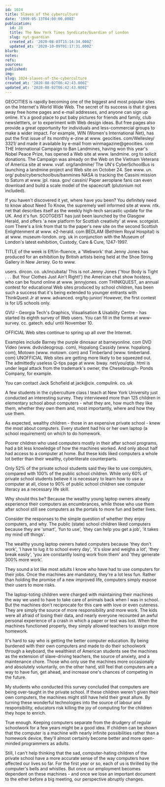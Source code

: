 ```yaml
---
id: 1024
title: Slaves of the cyberculture
date: '1999-05-13T04:00:00.000Z'
publication:
  id: 28
  title: The New York Times Syndicate/Guardian of London
  slug: nyt-guardian
  created_at: '2020-08-03T15:14:34.000Z'
  updated_at: '2020-10-09T01:17:31.000Z'
blurb: 
notes: 
refs: 
sources: 
published: 
img: 
slug: 1024-slaves-of-the-cyberculture
created_at: '2020-08-02T06:42:43.000Z'
updated_at: '2020-08-02T06:42:43.000Z'
---
```

GEOCITIES is rapidly becoming one of the biggest and most popular sites on the Internet's World Wide Web. The secret of its success is that it gives away free home pages and e-mail addresses, and anyone can sign up online. It's a good place to put baby pictures for friends and family, club newslettters, or to experiment with Web design ideas. But free pages also provide a great opportunity for individuals and less-commercial groups to make a wider impact. For example, WIN (Women's International Net), has put the first issue of its monthly e-zine at www. geocities. com/Wellesley/ 3321/ and made it available by e-mail from winmagazine@geocities. com THE International Campaign to Ban Landmines, having won this year's Nobel Peace Prize, has opened a Web site at www. landmine. org to solicit donations. The Campaign was already on the Web on the Vietnam Veterans of America site at www. vvaf. org/landmine/ The UN's CyberSchoolBus is launching a landmine project and Web site on October 24. See www. un. org/ pubs/cyberschoolbus/banmines NASA is tracking the Cassini mission to Saturn at www. jpl. nasa. gov/ cassini/ Paper aeroplane fans can even download and build a scale model of the spacecraft (plutonium not included).

If you haven't discovered it yet, where have you been? You definitely need to know about Need To Know, the supremely well informed site at www. ntk. net that describes itself as the weekly high-tech sarcastic update for the UK. And it's fun. SCOTGEIST has just been launched by the Glasgow Herald, and offers 'a new platform for Scottish creativity' at www. scotgeist. com There's a link from that to the paper's new site on the second Scottish Enlightenment at www. e2-herald. com BEDLAM (Bethlem Royal Hospital) is at www. museum-london. org. uk in conjunction with the Museum of London's latest exhibition, Custody, Care & Cure, 1247-1997.

TITLE of the week is Eff/in-fluence, a 'Webwork' that Jenny Jones has produced for an exhibition by British artists being held at the Shoe String Gallery in New Jersey. Go to www.

users. dircon. co. uk/incubata/ This is not Jenny Jones ('Your Body is Tight . . . But Your Clothes Just Ain't Right!') the American chat show hostess, who can be found online at www. jennyjones. com THINKQUEST, an annual contest for educational Web sites produced by school children, has been such a success that it's being extended to younger entrants with ThinkQuest Jr at www. advanced. org/tq-junior/ However, the first contest is for US schools only.

GVU - Georgia Tech's Graphics, Visualisation & Usability Centre - has started its eighth survey of Web users. You can fill in the forms at www-survey. cc. gatech. edu/ until November 10.

OFFICIAL Web sites continue to spring up all over the Internet.

Examples include Barney the purple dinosaur at barneyonline. com DVD Video (www. dvdvideogroup. com), Hopalong Cassidy (www. hopalong. com), Motown (www. motown. com) and Timberland (www. timberland. com) UNOFFICIAL Web sites are getting more likely to be squeezed out. The admittedly useless Q-tips page at www. bway. net/you/qtip. html is under legal attack from the trademark's owner, the Chesebrough- Ponds Company, for example.

You can contact Jack Schofield at jack@cix. compulink. co. uk

A few students in the cyberculture class I teach at New York University just conducted an interesting survey. They interviewed more than 125 children in elementary school about computers - what they are, how much they like them, whether they own them and, most importantly, where and how they use them.

As expected, wealthy children - those in an expensive private school - knew the most about computers. Every student had his or her own laptop (a school requirement) on which to do homework.

Poorer children who used computers mostly in their after school programs, had a bit less knowledge of how the machines worked. And only about half had access to a computer at home. But these kids liked computers a whole lot better than their wealthy, cyberliterate counterparts.

Only 52% of the private school students said they like to use computers, compared with 100% of the public school children. While only 60% of private school students believe it is necessary to learn how to use a computer at all, close to 90% of public school children see computer literacy as a necessary life skill.

Why should this be? Because the wealthy young laptop owners already experience their computers as encumbrances, while those who use them after school still see computers as the portals to more fun and better lives.

Consider the responses to the simple question of whether they enjoy computers, and why. The public (state) school children liked computers because they are 'smart', 'fun to use', 'they can help you get a job', 'it takes my mind off things'.

The wealthy young laptop owners hated computers because 'they don't work', 'I have to lug it to school every day', 'it's slow and weighs a lot', 'they break easily', 'you are constantly losing work from them' and 'they generate 300% more work'.

They sound a lot like most adults I know who have had to use computers for their jobs. Once the machines are mandatory, they're a lot less fun. Rather than holding the promise of a new improved life, computers simply expose their users to more risks.

The laptop-toting children were charged with maintaining their machines the way we used to have to take care of animals back when I was in school. But the machines don't reciprocate for this care with love or even cuteness. They are simply the source of more responsibility and more work. The kids were all afraid of losing their data, and nearly everyone recounted an awful personal experience of a crash in which a paper or test was lost. When the machines functioned properly, they simply allowed teachers to assign more homework.

It's hard to say who is getting the better computer education. By being burdened with their own computers and made to do their schoolwork through a keyboard, the wealthiest of American students see the machines as the extension of slave-driving teachers, the source of anxiety, and a maintenance chore. Those who only use the machines more occasionally and absolutely voluntarily, on the other hand, still feel that computers are a way to have fun, get ahead, and increase one's chances of competing in the future.

My students who conducted this survey concluded that computers are being over-taught in the private school. If these children weren't given their own computers, the machines might still have held their great allure. By turning these wonderful technologies into the source of labour and responsibility, educators risk killing the joy of computing for the children they hope to enrich.

True enough. Keeping computers separate from the drudgery of regular schoolwork for a few years might be a good idea. If children can be shown that the computer is a machine with nearly infinite possibilities rather than a homework device, they'll almost certainly become better and more open-minded programmers as adults.

Still, I can't help thinking that the sad, computer-hating children of the private school have a more accurate sense of the way computers have affected our lives so far. For the first year or so, each of us is thrilled by the computer's bells and whistles. But once our employment becomes dependent on these machines - and once we lose an important document to the ether before a big meeting, our perspective abruptly changes.
